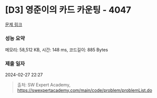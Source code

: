 # [D3] 영준이의 카드 카운팅 - 4047 

[문제 링크](https://swexpertacademy.com/main/code/problem/problemDetail.do?contestProbId=AWIsY84KEPMDFAWN) 

### 성능 요약

메모리: 58,512 KB, 시간: 148 ms, 코드길이: 885 Bytes

### 제출 일자

2024-02-27 22:27



> 출처: SW Expert Academy, https://swexpertacademy.com/main/code/problem/problemList.do